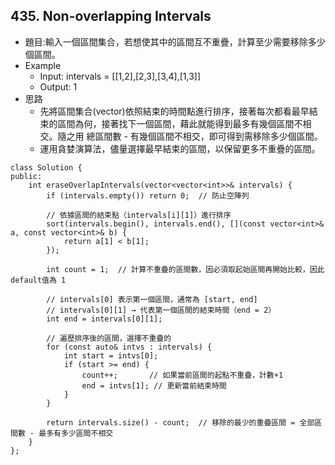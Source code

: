## 435. Non-overlapping Intervals

- 題目:輸入一個區間集合，若想使其中的區間互不重疊，計算至少需要移除多少個區間。
- Example
    - Input: intervals = [[1,2],[2,3],[3,4],[1,3]]
    - Output: 1
- 思路
    - 先將區間集合(vector)依照結束的時間點進行排序，接著每次都看最早結束的區間為何，接著找下一個區間，藉此就能得到最多有幾個區間不相交。隨之用 總區間數 - 有幾個區間不相交，即可得到需移除多少個區間。
    - 運用貪婪演算法，儘量選擇最早結束的區間，以保留更多不重疊的區間。

```
class Solution {
public:
    int eraseOverlapIntervals(vector<vector<int>>& intervals) {
        if (intervals.empty()) return 0;  // 防止空陣列

        // 依據區間的結束點（intervals[i][1]）進行排序
        sort(intervals.begin(), intervals.end(), [](const vector<int>& a, const vector<int>& b) {
            return a[1] < b[1];
        });

        int count = 1;  // 計算不重疊的區間數，因必須取起始區間再開始比較，因此 default值為 1

        // intervals[0] 表示第一個區間，通常為 [start, end]
        // intervals[0][1] → 代表第一個區間的結束時間（end = 2）
        int end = intervals[0][1];

        // 遍歷排序後的區間，選擇不重疊的
        for (const auto& intvs : intervals) {
            int start = intvs[0];
            if (start >= end) {
                count++;       // 如果當前區間的起點不重疊，計數+1
                end = intvs[1]; // 更新當前結束時間
            }
        }

        return intervals.size() - count;  // 移除的最少的重疊區間 = 全部區間數 - 最多有多少區間不相交
    }
};
```
